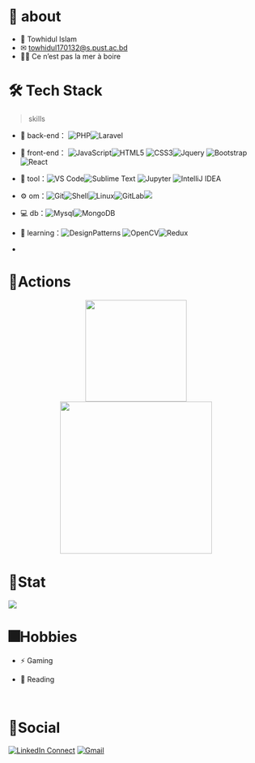 # 🚀 about
  
- 👦 Towhidul Islam
- ✉ towhidul170132@s.pust.ac.bd
- 🥰😍 Ce n’est pas la mer à boire


# 🛠 Tech Stack

> skills

- 🔭 back-end： ![PHP](https://img.shields.io/badge/-PHP-red?style=flat-circle&logo=php)![Laravel](https://img.shields.io/badge/-Laravel-green?style=flat-circle&logo=laravel)

- 👯 front-end： ![JavaScript](https://img.shields.io/badge/-JavaScript-purple?style=flat-circle&logo=javascript)![HTML5](https://img.shields.io/badge/-HTML5-gray?style=flat-circle&logo=html5) ![CSS3](https://img.shields.io/badge/-CSS3-orange?style=flat-circle&logo=css3)![Jquery](https://img.shields.io/badge/-Jquery-pink?style=flat-circle&logo=jQuery)
![Bootstrap](https://img.shields.io/badge/-Bootstrap-aqua?style=flat-circle&logo=Bootstrap)![React](https://img.shields.io/badge/-React-purple?style=flat-circle&logo=react)


- 🔨 tool：![VS Code](https://img.shields.io/badge/-VSCode-blue?style=flat-circle&logo=visualstudiocode)![Sublime Text](https://img.shields.io/badge/-Sublime%20Text-black?style=flat-circle&logo=sublimetext) ![Jupyter](https://img.shields.io/badge/-Jupyter-magenta?style=flat-circle&logo=Jupyter)
![IntelliJ IDEA](https://img.shields.io/badge/-Intellij-red?style=flat-circle&logo=intellij)

- ⚙️ om：![Git](https://img.shields.io/badge/-Git-yellow?style=flat-circle&logo=git)![Shell](https://img.shields.io/badge/-Shell-red?style=flat-circle&logo=shell)![Linux](https://img.shields.io/badge/-Linux-gray?style=flat-circle&logo=Linux)![GitLab](https://img.shields.io/badge/-GitLab-orange?style=flat-circle&logo=GitLab)![](https://img.shields.io/badge/-GitHub-black?style=flat-circle&logo=GitHub)

- 💻 db：![Mysql](https://img.shields.io/badge/-Mysql-skyblue?style=flat-circle&logo=mysql)![MongoDB](https://img.shields.io/badge/-MongoDB-blue?style=flat-circle&logo=MongoDB)

- 🌱 learning：![DesignPatterns](https://img.shields.io/badge/-DesignPatterns-yellow?style=flat-circle&logo=DesignPatterns) ![  OpenCV](https://img.shields.io/badge/-OpenCV-gray?style=flat-circle&logo=OpenCV)![ Redux](https://img.shields.io/badge/-Redux-black?style=flat-circle&logo=redux)
- 

  









# 🔭Actions

<div align="center">
    <img height="200px" src="https://github-readme-streak-stats.herokuapp.com/?user=tawhidul2122"/>
</div>

<div align="center">
    <img height="300px" src="https://activity-graph.herokuapp.com/graph?username=tawhidul2122&theme=github"/>
</div>

# 📶Stat

![](https://stats.justsong.cn/api/github?username=tawhidul2122)


# 🎆Hobbies

- ⚡ Gaming

- 📖 Reading 

<br>

# 🌱Social
[![LinkedIn Connect](https://img.shields.io/badge/%20-Connect-black?color=222244&labelColor=000000&logo=linkedin&logoColor=f5f7fe)](https://www.linkedin.com/in/tawhidul2122/) <tab>
[![Gmail](https://img.shields.io/badge/%20-Send%20Mail-black?color=222244&labelColor=000000&logo=gmail&logoColor=f5f7fe)](mailto:tawhidul2122@gmail.com?subject=From%20GitHub&&body=Hi,%20there.%20Found%20you%20on%20GitHub!%20Let's%20talk%20about...)
    
</div>




